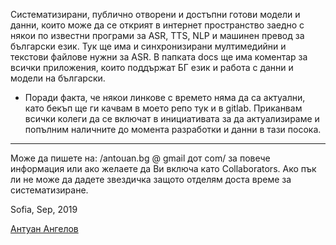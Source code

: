 
Систематизирани, публично отворени и достъпни готови модели и данни, които може да се открият в интернет пространство заедно с някои по известни програми за ASR, TTS, NLP и машинен превод за български език. Тук ще има и синхронизирани мултимедийни и текстови файлове нужни за ASR. 
В папката docs ще има коментар за всички приложения, които поддържат БГ език и работа с данни и модели на български. 

* Поради факта, че някои линкове с времето няма да са актуални, като бекъп ще ги качвам в моето репо тук и в gitlab.
Приканвам всички колеги да се включат в инициативата за да актуализираме и попълним наличните до момента разработки и данни в тази посока.
________
Може да пишете на: /antouan.bg @ gmаil дот com/ за повече информация или ако желаете да Ви включа като Collaborators.
Ако пък ли не може да дадете звездичка защото отделям доста време за систематизиране.

Sofia, Sep, 2019

[Антуан Ангелов](https://www.linkedin.com/in/antouan/)

